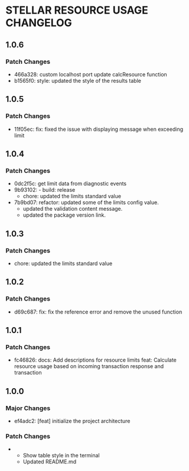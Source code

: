 # STELLAR RESOURCE USAGE CHANGELOG

## 1.0.6

### Patch Changes

- 466a328: custom localhost port
  update calcResource function
- b1565f0: style: updated the style of the results table

## 1.0.5

### Patch Changes

- 11f05ec: fix: fixed the issue with displaying message when exceeding limit

## 1.0.4

### Patch Changes

- 0dc2f5c: get limit data from diagnostic events
- 9b93102: - build: release
  - chore: updated the limits standard value
- 7b9bd07: refactor: updated some of the limits config value.
  - updated the validation content message.
  - updated the package version link.

## 1.0.3

### Patch Changes

- chore: updated the limits standard value

## 1.0.2

### Patch Changes

- d69c687: fix: fix the reference error and remove the unused function

## 1.0.1

### Patch Changes

- fc46826: docs: Add descriptions for resource limits
  feat: Calculate resource usage based on incoming transaction response and transaction

## 1.0.0

### Major Changes

- ef4adc2: [feat] initialize the project architecture

### Patch Changes

- - Show table style in the terminal
  - Updated README.md
